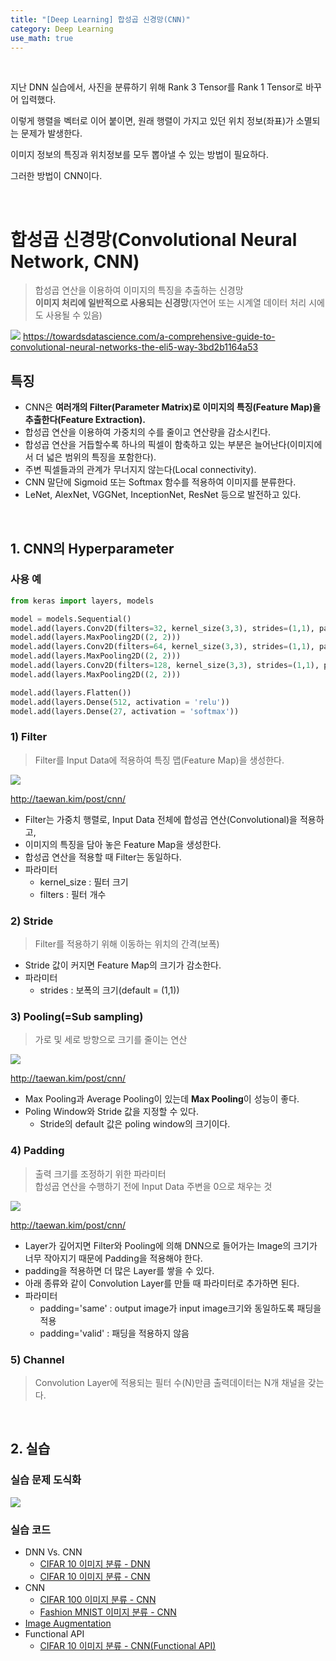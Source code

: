 ```yaml
---
title: "[Deep Learning] 합성곱 신경망(CNN)"
category: Deep Learning
use_math: true
---
```


<br>

지난 DNN 실습에서, 사진을 분류하기 위해 Rank 3 Tensor를 Rank 1 Tensor로 바꾸어 입력했다.

이렇게 행렬을 벡터로 이어 붙이면, 원래 행렬이 가지고 있던 위치 정보(좌표)가 소멸되는 문제가 발생한다.

이미지 정보의 특징과 위치정보를 모두 뽑아낼 수 있는 방법이 필요하다.

그러한 방법이 CNN이다.

<br>

# 합성곱 신경망(Convolutional Neural Network, CNN)
> 합성곱 연산을 이용하여 이미지의 특징을 추출하는 신경망<br>
> **이미지 처리에 일반적으로 사용되는 신경망**(자연어 또는 시계열 데이터 처리 시에도 사용될 수 있음)

![](/assets/images/posts/dl/cnn.png)
https://towardsdatascience.com/a-comprehensive-guide-to-convolutional-neural-networks-the-eli5-way-3bd2b1164a53

## 특징
- CNN은 **여러개의 Filter(Parameter Matrix)로 이미지의 특징(Feature Map)을 추출한다(Feature Extraction).**
- 합성곱 연산을 이용하여 가중치의 수를 줄이고 연산량을 감소시킨다.
- 합성곱 연산을 거듭할수록 하나의 픽셀이 함축하고 있는 부분은 늘어난다(이미지에서 더 넓은 범위의 특징을 포함한다).
- 주변 픽셀들과의 관계가 무너지지 않는다(Local connectivity).
- CNN 말단에 Sigmoid 또는 Softmax 함수를 적용하여 이미지를 분류한다.
- LeNet, AlexNet, VGGNet, InceptionNet, ResNet 등으로 발전하고 있다.

<br>

## 1. CNN의 Hyperparameter

### 사용 예

```python
from keras import layers, models

model = models.Sequential()
model.add(layers.Conv2D(filters=32, kernel_size(3,3), strides=(1,1), padding='same'))
model.add(layers.MaxPooling2D((2, 2)))
model.add(layers.Conv2D(filters=64, kernel_size(3,3), strides=(1,1), padding='same'))
model.add(layers.MaxPooling2D((2, 2)))
model.add(layers.Conv2D(filters=128, kernel_size(3,3), strides=(1,1), padding='same'))
model.add(layers.MaxPooling2D((2, 2)))

model.add(layers.Flatten())
model.add(layers.Dense(512, activation = 'relu'))
model.add(layers.Dense(27, activation = 'softmax'))
```

### 1) Filter
> Filter를 Input Data에 적용하여 특징 맵(Feature Map)을 생성한다.

![](/assets/images/posts/dl/conv.png)

http://taewan.kim/post/cnn/

- Filter는 가중치 행렬로, Input Data 전체에 합성곱 연산(Convolutional)을 적용하고,
- 이미지의 특징을 담아 놓은 Feature Map을 생성한다.
- 합성곱 연산을 적용할 때 Filter는 동일하다.
- 파라미터
  - kernel_size : 필터 크기
  - filters : 필터 개수
  
### 2) Stride
> Filter를 적용하기 위해 이동하는 위치의 간격(보폭)

- Stride 값이 커지면 Feature Map의 크기가 감소한다.
- 파라미터
  - strides : 보폭의 크기(default = (1,1))

### 3) Pooling(=Sub sampling)
> 가로 및 세로 방향으로 크기를 줄이는 연산

![](/assets/images/posts/dl/maxpooling.png)

http://taewan.kim/post/cnn/

- Max Pooling과 Average Pooling이 있는데 **Max Pooling**이 성능이 좋다.
- Poling Window와 Stride 값을 지정할 수 있다.
    - Stride의 default 값은 poling window의 크기이다.

### 4) Padding
> 출력 크기를 조정하기 위한 파라미터<br>
> 합성곱 연산을 수행하기 전에 Input Data 주변을 0으로 채우는 것

![](/assets/images/posts/dl/padding.png)

http://taewan.kim/post/cnn/

- Layer가 깊어지면 Filter와 Pooling에 의해 DNN으로 들어가는 Image의 크기가 너무 작아지기 때문에 Padding을 적용해야 한다.
- padding을 적용하면 더 많은 Layer를 쌓을 수 있다.
- 아래 종류와 같이 Convolution Layer를 만들 때 파라미터로 추가하면 된다.
- 파라미터
  - padding='same' : output image가 input image크기와 동일하도록 패딩을 적용
  - padding='valid' : 패딩을 적용하지 않음

### 5) Channel
> Convolution Layer에 적용되는 필터 수(N)만큼 출력데이터는 N개 채널을 갖는다. 

<br>

## 2. 실습 

### 실습 문제 도식화

![](/assets/images/posts/dl/cnn_example.png)

### 실습 코드
- DNN Vs. CNN
  - <a href="https://colab.research.google.com/drive/1WXTMeH_QaQw4jCond7ctyeGzlBGCFz4F?usp=sharing">CIFAR 10 이미지 분류 - DNN</a>
  - <a href="https://drive.google.com/file/d/1Hidh9K5X2UFlZrY8wR2d0nwkSci5jTJ9/view?usp=sharing">CIFAR 10 이미지 분류 - CNN</a>
- CNN
  - <a href="https://colab.research.google.com/drive/1EZfSWLJ7re00tybgXqxWJz45TQ3b_SXL?usp=sharing">CIFAR 100 이미지 분류 - CNN</a>
  - <a href="https://colab.research.google.com/drive/1EPw5MBuYWjimlT0uqtzKEOcwm0hJl42O?usp=sharing">Fashion MNIST 이미지 분류 - CNN</a>
- <a href="https://gilbertlim.github.io/deep%20learning/dl_imagedatagenerator/">Image Augmentation</a>
- Functional API
  - <a href="https://colab.research.google.com/drive/19Pl18Qhx6QnxsOeEhNYkEZEfWns55eWN?usp=sharing">CIFAR 10 이미지 분류 - CNN(Functional API)</a>